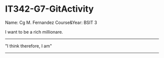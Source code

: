 # IT342-G7-GitActivity

Name: Cg M. Fernandez
Course&Year: BSIT 3  

I want to be a rich millionare. 
***
"I think therefore, I am"
***